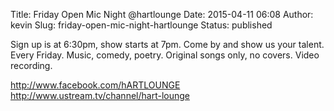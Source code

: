 Title: Friday Open Mic Night @hartlounge
Date: 2015-04-11 06:08
Author: kevin
Slug: friday-open-mic-night-hartlounge
Status: published

Sign up is at 6:30pm, show starts at 7pm. Come by and show us your talent. Every Friday. Music, comedy, poetry. Original songs only, no covers. Video recording.

http://www.facebook.com/hARTLOUNGE  
http://www.ustream.tv/channel/hart-lounge
